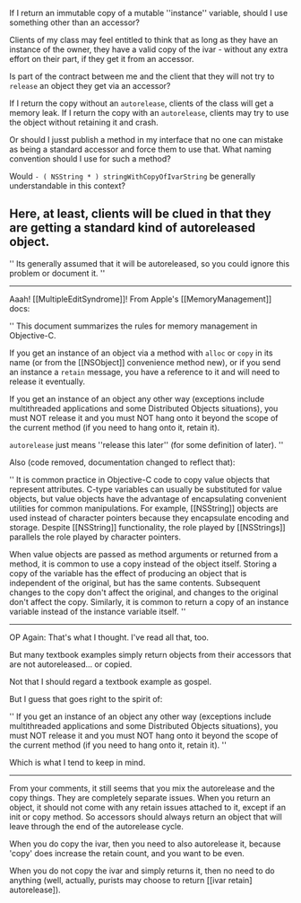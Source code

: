 If I return an immutable copy of a mutable ''instance'' variable, should I use something other than an accessor?

Clients of my class may feel entitled to think that as long as they have an instance of the owner,
they have a valid copy of the ivar - without any extra effort on their part, if they get it from an accessor.

Is part of the contract between me and the client that they will not try to <code>release</code> an object they get via an accessor?

If I return the copy without an <code>autorelease</code>, clients of the class will get a memory leak.
If I return the copy with an <code>autorelease</code>, clients may try to use the object without retaining it and crash.

Or should I jusst publish a method in my interface that no one can mistake as being a standard accessor
and force them to use that. What naming convention should I use for such a method?

Would <code>- ( NSString * ) stringWithCopyOfIvarString</code> be generally understandable in this context?

Here, at least, clients will be clued in that they are getting a standard kind of autoreleased object.
----
'' Its generally assumed that it will be autoreleased, so you could ignore this problem or document it. ''

----
Aaah! [[MultipleEditSyndrome]]! From Apple's [[MemoryManagement]] docs:

''
This document summarizes the rules for memory management in Objective-C.

If you get an instance of an object via a method with <code>alloc</code> or <code>copy</code> in its name (or from the [[NSObject]] convenience method new), or if you send an instance a <code>retain</code> message, you have a reference to it and will need to release it eventually.

If you get an instance of an object any other way (exceptions include multithreaded applications and some Distributed Objects situations), you must NOT release it and you must NOT hang onto it beyond the scope of the current method (if you need to hang onto it, retain it).

<code>autorelease</code> just means ''release this later'' (for some definition of later).
''

Also (code removed, documentation changed to reflect that):

''
It is common practice in Objective-C code to copy value objects that represent attributes. C-type variables can usually be substituted for value objects, but value objects have the advantage of encapsulating convenient utilities for common manipulations. For example, [[NSString]] objects are used instead of character pointers because they encapsulate encoding and storage. Despite [[NSString]] functionality, the role played by [[NSStrings]] parallels the role played by character pointers.

When value objects are passed as method arguments or returned from a method, it is common to use a copy instead of the object itself. Storing a copy of the variable has the effect of producing an object that is independent of the original, but has the same contents. Subsequent changes to the copy don't affect the original, and changes to the original don't affect the copy. Similarly, it is common to return a copy of an instance variable instead of the instance variable itself.
''

----

OP Again: That's what I thought. I've read all that, too.

But many textbook examples simply return objects from their accessors that are not autoreleased... or copied.

Not that I should regard a textbook example as gospel.

But I guess that goes right to the spirit of: 

''
If you get an instance of an object any other way (exceptions include multithreaded applications and some Distributed Objects situations), you must NOT release it and you must NOT hang onto it beyond the scope of the current method (if you need to hang onto it, retain it).
''

Which is what I tend to keep in mind.

----
From your comments, it still seems that you mix the autorelease and the copy things. They are completely separate issues. When you return an object, it should not come with any retain issues attached to it, except if an init or copy method. So accessors should always return an object that will leave through the end of the autorelease cycle.

When you do copy the ivar, then you need to also autorelease it, because 'copy' does increase the retain count, and you want to be even.

When you do not copy the ivar and simply returns it, then no need to do anything (well, actually, purists may choose to return [[ivar retain] autorelease]).